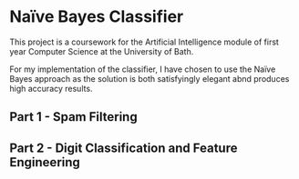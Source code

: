 # Naïve Bayes Classifier

This project is a coursework for the Artificial Intelligence module of first year Computer Science at the University of Bath.

For my implementation of the classifier, I have chosen to use the Naïve Bayes approach as the solution is both satisfyingly elegant abnd produces high accuracy results.

## Part 1 - Spam Filtering

## Part 2 - Digit Classification and Feature Engineering

